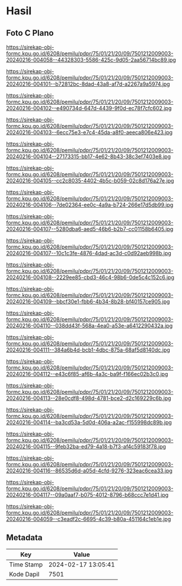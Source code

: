 # Hasil

## Foto C Plano

https://sirekap-obj-formc.kpu.go.id/6208/pemilu/pdpr/75/01/21/20/09/7501212009003-20240216-004058--44328303-5586-425c-9d05-2aa56714bc89.jpg

https://sirekap-obj-formc.kpu.go.id/6208/pemilu/pdpr/75/01/21/20/09/7501212009003-20240216-004101--b72812bc-8dad-43a8-af7d-a2267a9a5974.jpg

https://sirekap-obj-formc.kpu.go.id/6208/pemilu/pdpr/75/01/21/20/09/7501212009003-20240216-004102--e490734d-647d-4439-9f0d-ec78f7cfc602.jpg

https://sirekap-obj-formc.kpu.go.id/6208/pemilu/pdpr/75/01/21/20/09/7501212009003-20240216-004103--6ecc75e3-e7c4-45da-a8f0-aeeca806e423.jpg

https://sirekap-obj-formc.kpu.go.id/6208/pemilu/pdpr/75/01/21/20/09/7501212009003-20240216-004104--27173315-bb17-4e62-8b43-38c3ef7403e8.jpg

https://sirekap-obj-formc.kpu.go.id/6208/pemilu/pdpr/75/01/21/20/09/7501212009003-20240216-004105--cc2c8035-4402-4b5c-b059-02c8d176a27e.jpg

https://sirekap-obj-formc.kpu.go.id/6208/pemilu/pdpr/75/01/21/20/09/7501212009003-20240216-004106--7de02364-ee0c-4a9a-b724-266e17d5db99.jpg

https://sirekap-obj-formc.kpu.go.id/6208/pemilu/pdpr/75/01/21/20/09/7501212009003-20240216-004107--5280dba6-aed5-46b6-b2b7-cc01158b6405.jpg

https://sirekap-obj-formc.kpu.go.id/6208/pemilu/pdpr/75/01/21/20/09/7501212009003-20240216-004107--10c1c3fe-4876-4dad-ac3d-c0d92aeb998b.jpg

https://sirekap-obj-formc.kpu.go.id/6208/pemilu/pdpr/75/01/21/20/09/7501212009003-20240216-004108--2229ee85-cbd3-46c4-98b6-0de5c4c152c6.jpg

https://sirekap-obj-formc.kpu.go.id/6208/pemilu/pdpr/75/01/21/20/09/7501212009003-20240216-004109--bbcf30e1-fbb6-4b34-8b28-bf40157ce905.jpg

https://sirekap-obj-formc.kpu.go.id/6208/pemilu/pdpr/75/01/21/20/09/7501212009003-20240216-004110--038dd43f-568a-4ea0-a53e-a6412290432a.jpg

https://sirekap-obj-formc.kpu.go.id/6208/pemilu/pdpr/75/01/21/20/09/7501212009003-20240216-004111--384a6b4d-bcb1-4dbc-875a-68af5d8140dc.jpg

https://sirekap-obj-formc.kpu.go.id/6208/pemilu/pdpr/75/01/21/20/09/7501212009003-20240216-004112--e43c6f85-af6b-4a3c-ba9f-f166ec02b3c0.jpg

https://sirekap-obj-formc.kpu.go.id/6208/pemilu/pdpr/75/01/21/20/09/7501212009003-20240216-004113--28e0cdf8-498d-4781-bce2-d2c169229c6b.jpg

https://sirekap-obj-formc.kpu.go.id/6208/pemilu/pdpr/75/01/21/20/09/7501212009003-20240216-004114--ba3cd53a-5d0d-406a-a2ac-f155998dc89b.jpg

https://sirekap-obj-formc.kpu.go.id/6208/pemilu/pdpr/75/01/21/20/09/7501212009003-20240216-004115--9feb32ba-ed79-4a18-b7f3-af4c59183f78.jpg

https://sirekap-obj-formc.kpu.go.id/6208/pemilu/pdpr/75/01/21/20/09/7501212009003-20240216-004116--86535d6d-a05d-4cfd-9276-323eac6cea33.jpg

https://sirekap-obj-formc.kpu.go.id/6208/pemilu/pdpr/75/01/21/20/09/7501212009003-20240216-004117--09a0aaf7-b075-4012-8796-b68ccc7e1d41.jpg

https://sirekap-obj-formc.kpu.go.id/6208/pemilu/pdpr/75/01/21/20/09/7501212009003-20240216-004059--c3eadf2c-6695-4c39-b80a-451164c1eb1e.jpg


## Metadata

| Key        | Value               |
| ---------- | ------------------- |
| Time Stamp | 2024-02-17 13:05:41 |
| Kode Dapil | 7501                |



